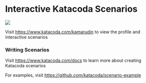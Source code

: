 # Interactive Katacoda Scenarios

[![](http://shields.katacoda.com/katacoda/kamarudin/count.svg)](https://www.katacoda.com/kamarudin "Get your profile on Katacoda.com")

Visit https://www.katacoda.com/kamarudin to view the profile and interactive scenarios

### Writing Scenarios
Visit https://www.katacoda.com/docs to learn more about creating Katacoda scenarios

For examples, visit https://github.com/katacoda/scenario-example
